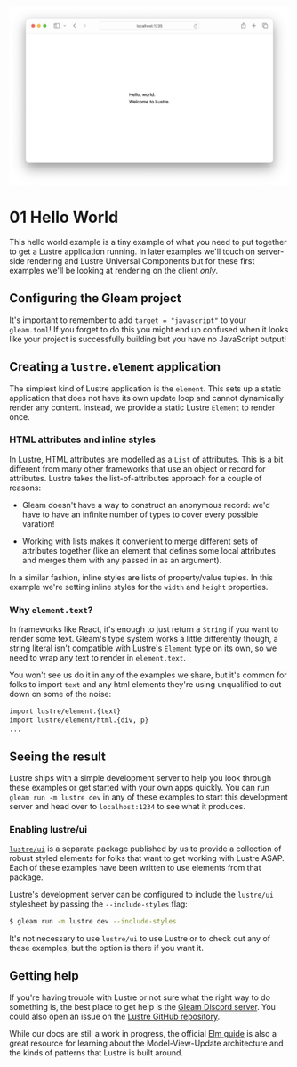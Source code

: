 ![](./header.png)

# 01 Hello World

This hello world example is a tiny example of what you need to put together to
get a Lustre application running. In later examples we'll touch on server-side
rendering and Lustre Universal Components but for these first examples we'll
be looking at rendering on the client _only_.

## Configuring the Gleam project

It's important to remember to add `target = "javascript"` to your `gleam.toml`!
If you forget to do this you might end up confused when it looks like your project
is successfully building but you have no JavaScript output!

## Creating a `lustre.element` application

The simplest kind of Lustre application is the `element`. This sets up a static
application that does not have its own update loop and cannot dynamically render
any content. Instead, we provide a static Lustre `Element` to render once.

### HTML attributes and inline styles

In Lustre, HTML attributes are modelled as a `List` of attributes. This is a bit
different from many other frameworks that use an object or record for attributes.
Lustre takes the list-of-attributes approach for a couple of reasons:

- Gleam doesn't have a way to construct an anonymous record: we'd have to have
  an infinite number of types to cover every possible varation!

- Working with lists makes it convenient to merge different sets of attributes
  together (like an element that defines some local attributes and merges them
  with any passed in as an argument).

In a similar fashion, inline styles are lists of property/value tuples. In this
example we're setting inline styles for the `width` and `height` properties.

### Why `element.text`?

In frameworks like React, it's enough to just return a `String` if you want to
render some text. Gleam's type system works a little differently though, a string
literal isn't compatible with Lustre's `Element` type on its own, so we need to
wrap any text to render in `element.text`.

You won't see us do it in any of the examples we share, but it's common for folks
to import `text` and any html elements they're using unqualified to cut down on
some of the noise:

```gleam
import lustre/element.{text}
import lustre/element/html.{div, p}
...
```

## Seeing the result

Lustre ships with a simple development server to help you look through these
examples or get started with your own apps quickly. You can run
`gleam run -m lustre dev` in any of these examples to start this development
server and head over to `localhost:1234` to see what it produces.

### Enabling lustre/ui

[`lustre/ui`](https://hexdocs.pm/lustre_ui/) is a separate package published by us
to provide a collection of robust styled elements for folks that want to get working
with Lustre ASAP. Each of these examples have been written to use elements from
that package.

Lustre's development server can be configured to include the `lustre/ui` stylesheet
by passing the `--include-styles` flag:

```sh
$ gleam run -m lustre dev --include-styles
```

It's not necessary to use `lustre/ui` to use Lustre or to check out any of these
examples, but the option is there if you want it.

## Getting help

If you're having trouble with Lustre or not sure what the right way to do
something is, the best place to get help is the [Gleam Discord server](https://discord.gg/Fm8Pwmy).
You could also open an issue on the [Lustre GitHub repository](https://github.com/lustre-labs/lustre/issues).

While our docs are still a work in progress, the official [Elm guide](https://guide.elm-lang.org)
is also a great resource for learning about the Model-View-Update architecture
and the kinds of patterns that Lustre is built around.
